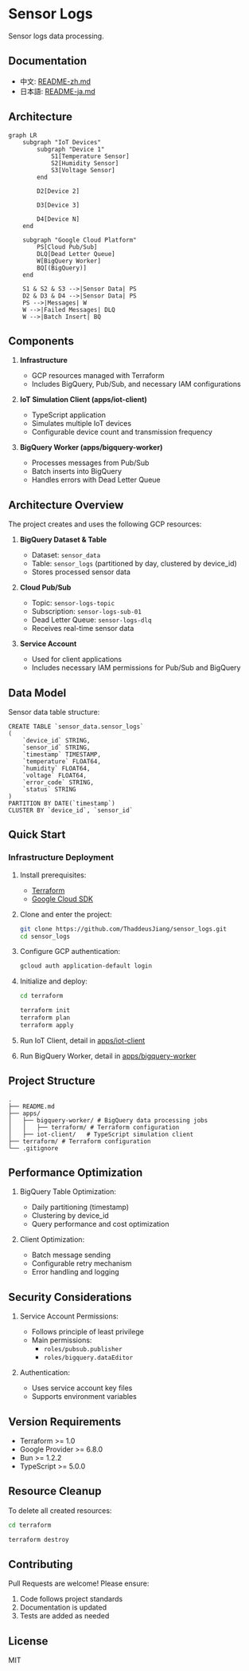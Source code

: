 # Sensor Logs

Sensor logs data processing.

## Documentation
- 中文: [README-zh.md](README-zh.md)
- 日本語: [README-ja.md](README-ja.md)

## Architecture

```mermaid
graph LR
    subgraph "IoT Devices"
        subgraph "Device 1"
            S1[Temperature Sensor]
            S2[Humidity Sensor]
            S3[Voltage Sensor]
        end

        D2[Device 2]

        D3[Device 3]

        D4[Device N]
    end

    subgraph "Google Cloud Platform"
        PS[Cloud Pub/Sub]
        DLQ[Dead Letter Queue]
        W[BigQuery Worker]
        BQ[(BigQuery)]
    end

    S1 & S2 & S3 -->|Sensor Data| PS
    D2 & D3 & D4 -->|Sensor Data| PS
    PS -->|Messages| W
    W -->|Failed Messages| DLQ
    W -->|Batch Insert| BQ
```

## Components

1. **Infrastructure**
   - GCP resources managed with Terraform
   - Includes BigQuery, Pub/Sub, and necessary IAM configurations

2. **IoT Simulation Client (apps/iot-client)**
   - TypeScript application
   - Simulates multiple IoT devices
   - Configurable device count and transmission frequency

3. **BigQuery Worker (apps/bigquery-worker)**
   - Processes messages from Pub/Sub
   - Batch inserts into BigQuery
   - Handles errors with Dead Letter Queue

## Architecture Overview

The project creates and uses the following GCP resources:

1. **BigQuery Dataset & Table**
   - Dataset: `sensor_data`
   - Table: `sensor_logs` (partitioned by day, clustered by device_id)
   - Stores processed sensor data

2. **Cloud Pub/Sub**
   - Topic: `sensor-logs-topic`
   - Subscription: `sensor-logs-sub-01`
   - Dead Letter Queue: `sensor-logs-dlq`
   - Receives real-time sensor data

3. **Service Account**
   - Used for client applications
   - Includes necessary IAM permissions for Pub/Sub and BigQuery

## Data Model

Sensor data table structure:

```
CREATE TABLE `sensor_data.sensor_logs`
(
    `device_id` STRING,
    `sensor_id` STRING,
    `timestamp` TIMESTAMP,
    `temperature` FLOAT64,
    `humidity` FLOAT64,
    `voltage` FLOAT64,
    `error_code` STRING,
    `status` STRING
)
PARTITION BY DATE(`timestamp`)
CLUSTER BY `device_id`, `sensor_id`
```

## Quick Start

### Infrastructure Deployment

1. Install prerequisites:
   - [Terraform](https://developer.hashicorp.com/terraform/downloads)
   - [Google Cloud SDK](https://cloud.google.com/sdk/docs/install)

2. Clone and enter the project:
   ```bash
   git clone https://github.com/ThaddeusJiang/sensor_logs.git
   cd sensor_logs
   ```

3. Configure GCP authentication:
   ```bash
   gcloud auth application-default login
   ```

4. Initialize and deploy:
   ```bash
   cd terraform

   terraform init
   terraform plan
   terraform apply
   ```

5. Run IoT Client, detail in [apps/iot-client](apps/iot-client)
6. Run BigQuery Worker, detail in [apps/bigquery-worker](apps/bigquery-worker)

## Project Structure

```
.
├── README.md
├── apps/
│   ├── bigquery-worker/ # BigQuery data processing jobs
│   │   ├── terraform/ # Terraform configuration
│   ├── iot-client/   # TypeScript simulation client
├── terraform/ # Terraform configuration
└── .gitignore
```

## Performance Optimization

1. BigQuery Table Optimization:
   - Daily partitioning (timestamp)
   - Clustering by device_id
   - Query performance and cost optimization

2. Client Optimization:
   - Batch message sending
   - Configurable retry mechanism
   - Error handling and logging

## Security Considerations

1. Service Account Permissions:
   - Follows principle of least privilege
   - Main permissions:
     - `roles/pubsub.publisher`
     - `roles/bigquery.dataEditor`

2. Authentication:
   - Uses service account key files
   - Supports environment variables

## Version Requirements

- Terraform >= 1.0
- Google Provider >= 6.8.0
- Bun >= 1.2.2
- TypeScript >= 5.0.0

## Resource Cleanup

To delete all created resources:
```bash
cd terraform

terraform destroy
```

## Contributing

Pull Requests are welcome! Please ensure:
1. Code follows project standards
2. Documentation is updated
3. Tests are added as needed

## License

MIT

